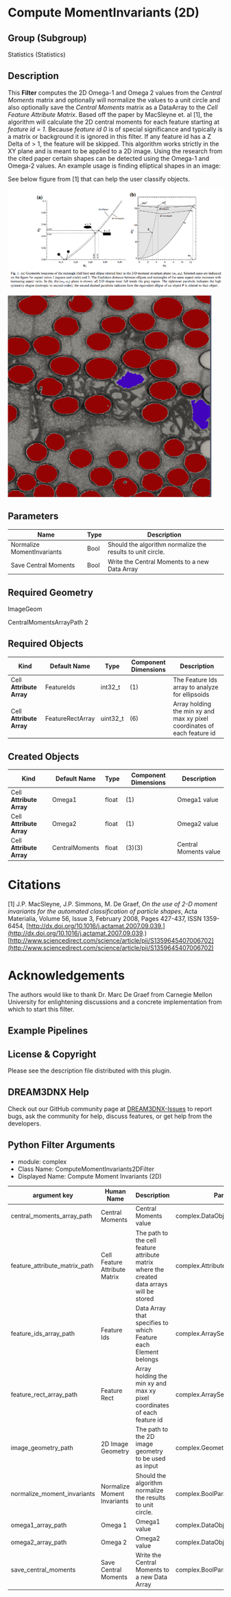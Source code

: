 # Compute MomentInvariants (2D) 


## Group (Subgroup) 

Statistics (Statistics)

## Description 

This **Filter** computes the 2D Omega-1 and Omega 2 values from the *Central Moments* matrix and optionally will normalize the values to a unit circle and also optionally save the *Central Moments* matrix as a DataArray to the *Cell Feature Attribute Matrix*. Based off the paper by MacSleyne et. al [1], the algorithm will calculate the 2D central moments for each feature starting at *feature id = 1*. Because *feature id 0* is of special significance and typically is a matrix or background it is ignored in this filter. If any feature id has a Z Delta of > 1, the feature will be skipped. This algorithm works strictly in the XY plane and is meant to be applied to a 2D image. Using the research from the cited paper certain shapes can be detected using the Omega-1 and Omega-2 values. An example usage is finding elliptical shapes in an image:


See below figure from [1] that can help the user classify objects.

![Example appllication of filter to identify elliptical particales (red) which are differentiated from non-elliptical particals (purple)](Images/ComputeMomentInvariants_Fig1.png)


![Example appllication of filter to identify elliptical particales (red) which are differentiated from non-elliptical particals (purple)](Images/ComputeMomentInvariants2D.png)



## Parameters 

| Name | Type | Description |
|------|------|-------------|
| Normalize MomentInvariants | Bool | Should the algorithm normalize the results to unit circle. |
| Save Central Moments | Bool | Write the Central Moments to a new Data Array |


## Required Geometry 

ImageGeom


  CentralMomentsArrayPath 2

## Required Objects 

| Kind | Default Name | Type | Component Dimensions | Description |
|------|--------------|------|----------------------|-------------|
| Cell **Attribute Array** | FeatureIds | int32_t | (1) | The Feature Ids array to analyze for ellipsoids |
| Cell **Attribute Array** | FeatureRectArray | uint32_t | (6) | Array holding the min xy and max xy pixel coordinates of each feature id |



## Created Objects 

| Kind | Default Name | Type | Component Dimensions | Description |
|------|--------------|------|----------------------|-------------|
| Cell **Attribute Array** | Omega1 | float | (1) | Omega1 value  |
| Cell **Attribute Array** | Omega2 | float | (1) | Omega2 value  |
| Cell **Attribute Array** | CentralMoments | float | (3)(3) | Central Moments value  |

# Citations

[1] J.P. MacSleyne, J.P. Simmons, M. De Graef, *On the use of 2-D moment invariants for the automated classification of particle shapes*, Acta Materialia, Volume 56, Issue 3, February 2008, Pages 427-437, ISSN 1359-6454, [http://dx.doi.org/10.1016/j.actamat.2007.09.039.](http://dx.doi.org/10.1016/j.actamat.2007.09.039.)
[http://www.sciencedirect.com/science/article/pii/S1359645407006702](http://www.sciencedirect.com/science/article/pii/S1359645407006702)

# Acknowledgements

The authors would like to thank Dr. Marc De Graef from Carnegie Mellon University for enlightening discussions and a concrete implementation from which to start this filter.

## Example Pipelines 



## License & Copyright 

Please see the description file distributed with this plugin.

## DREAM3DNX Help

Check out our GitHub community page at [DREAM3DNX-Issues](https://github.com/BlueQuartzSoftware/DREAM3DNX-Issues) to report bugs, ask the community for help, discuss features, or get help from the developers.

## Python Filter Arguments

+ module: complex
+ Class Name: ComputeMomentInvariants2DFilter
+ Displayed Name: Compute Moment Invariants (2D)

| argument key | Human Name | Description | Parameter Type |
|--------------|------------|-------------|----------------|
| central_moments_array_path | Central Moments | Central Moments value | complex.DataObjectNameParameter |
| feature_attribute_matrix_path | Cell Feature Attribute Matrix | The path to the cell feature attribute matrix where the created data arrays will be stored | complex.AttributeMatrixSelectionParameter |
| feature_ids_array_path | Feature Ids | Data Array that specifies to which Feature each Element belongs | complex.ArraySelectionParameter |
| feature_rect_array_path | Feature Rect | Array holding the min xy and max xy pixel coordinates of each feature id | complex.ArraySelectionParameter |
| image_geometry_path | 2D Image Geometry | The path to the 2D image geometry to be used as input | complex.GeometrySelectionParameter |
| normalize_moment_invariants | Normalize Moment Invariants | Should the algorithm normalize the results to unit circle. | complex.BoolParameter |
| omega1_array_path | Omega 1 | Omega1 value | complex.DataObjectNameParameter |
| omega2_array_path | Omega 2 | Omega2 value | complex.DataObjectNameParameter |
| save_central_moments | Save Central Moments | Write the Central Moments to a new Data Array | complex.BoolParameter |

